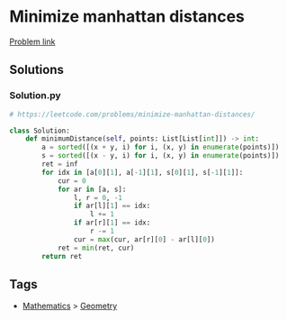 # Minimize manhattan distances

[Problem link](https://leetcode.com/problems/minimize-manhattan-distances/)

## Solutions


### Solution.py
```py
# https://leetcode.com/problems/minimize-manhattan-distances/

class Solution:
    def minimumDistance(self, points: List[List[int]]) -> int:
        a = sorted([(x + y, i) for i, (x, y) in enumerate(points)])
        s = sorted([(x - y, i) for i, (x, y) in enumerate(points)])
        ret = inf
        for idx in [a[0][1], a[-1][1], s[0][1], s[-1][1]]:
            cur = 0
            for ar in [a, s]:
                l, r = 0, -1
                if ar[l][1] == idx:
                    l += 1
                if ar[r][1] == idx:
                    r -= 1
                cur = max(cur, ar[r][0] - ar[l][0])
            ret = min(ret, cur)
        return ret
```
## Tags

* [Mathematics](/Collections/mathematics.md#mathematics) > [Geometry](/Collections/mathematics.md#geometry)
